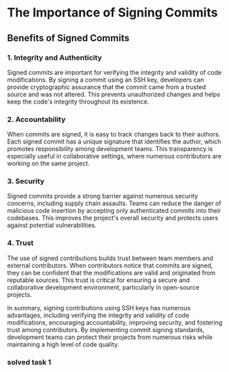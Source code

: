 # The Importance of Signing Commits

## Benefits of Signed Commits

### 1. Integrity and Authenticity
Signed commits are important for verifying the integrity and validity of code modifications. By signing a commit using an SSH key, developers can provide cryptographic assurance that the commit came from a trusted source and was not altered. This prevents unauthorized changes and helps keep the code's integrity throughout its existence.

### 2. Accountability
When commits are signed, it is easy to track changes back to their authors. Each signed commit has a unique signature that identifies the author, which promotes responsibility among development teams. This transparency is especially useful in collaborative settings, where numerous contributors are working on the same project.

### 3. Security
Signed commits provide a strong barrier against numerous security concerns, including supply chain assaults. Teams can reduce the danger of malicious code insertion by accepting only authenticated commits into their codebases. This improves the project's overall security and protects users against potential vulnerabilities.

### 4. Trust
The use of signed contributions builds trust between team members and external contributors. When contributors notice that commits are signed, they can be confident that the modifications are valid and originated from reputable sources. This trust is critical for ensuring a secure and collaborative development environment, particularly in open-source projects.

In summary, signing contributions using SSH keys has numerous advantages, including verifying the integrity and validity of code modifications, encouraging accountability, improving security, and fostering trust among contributors. By implementing commit signing standards, development teams can protect their projects from numerous risks while maintaining a high level of code quality.

### solved task 1
